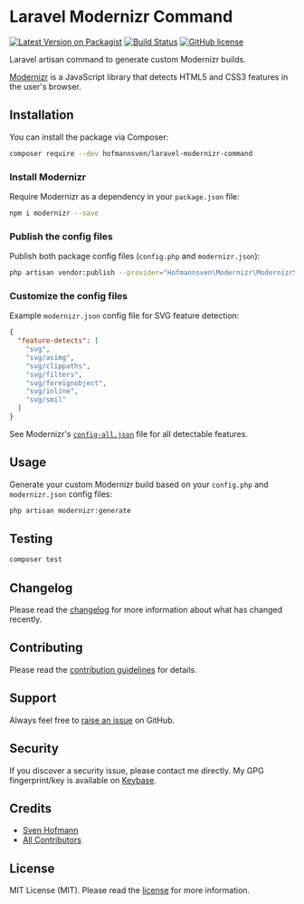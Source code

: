 # Laravel Modernizr Command

[![Latest Version on Packagist](https://img.shields.io/packagist/v/hofmannsven/laravel-modernizr-command.svg?labelColor=232e4a&color=55597b&style=for-the-badge)](https://packagist.org/packages/hofmannsven/laravel-modernizr-command)
[![Build Status](https://img.shields.io/travis/hofmannsven/laravel-modernizr-command/master.svg?labelColor=232e4a&color=55597b&style=for-the-badge)](https://travis-ci.org/hofmannsven/laravel-modernizr-command)
[![GitHub license](https://img.shields.io/github/license/hofmannsven/laravel-modernizr-command.svg?labelColor=232e4a&color=55597b&style=for-the-badge)](https://raw.githubusercontent.com/hofmannsven/laravel-modernizr-command/master/LICENSE.md)

Laravel artisan command to generate custom Modernizr builds.

[Modernizr](https://modernizr.com/) is a JavaScript library that detects HTML5 and CSS3 features in the user's browser.

## Installation

You can install the package via Composer:

```bash
composer require --dev hofmannsven/laravel-modernizr-command
```

### Install Modernizr

Require Modernizr as a dependency in your `package.json` file:

```bash
npm i modernizr --save
```

### Publish the config files

Publish both package config files (`config.php` and  `modernizr.json`):

```bash
php artisan vendor:publish --provider="Hofmannsven\Modernizr\ModernizrServiceProvider"
```

### Customize the config files

Example `modernizr.json` config file for SVG feature detection:

```json
{
  "feature-detects": [
    "svg",
    "svg/asimg",
    "svg/clippaths",
    "svg/filters",
    "svg/foreignobject",
    "svg/inline",
    "svg/smil"
  ]
}
```

See Modernizr's [`config-all.json`](https://github.com/Modernizr/Modernizr/blob/master/lib/config-all.json) file for all detectable features.

## Usage

Generate your custom Modernizr build based on your `config.php` and `modernizr.json` config files:

```bash
php artisan modernizr:generate
```

## Testing

```bash
composer test
```

## Changelog

Please read the [changelog](https://github.com/hofmannsven/laravel-modernizr-command/blob/master/CHANGELOG.md) for more information about what has changed recently.

## Contributing

Please read the [contribution guidelines](https://github.com/hofmannsven/laravel-modernizr-command/blob/master/CONTRIBUTING.md) for details.

## Support

Always feel free to [raise an issue](https://github.com/hofmannsven/laravel-modernizr-command/issues) on GitHub.

## Security

If you discover a security issue, please contact me directly. 
My GPG fingerprint/key is available on [Keybase](https://keybase.io/hofmannsven).

## Credits

- [Sven Hofmann](https://github.com/hofmannsven)
- [All Contributors](https://github.com/hofmannsven/laravel-modernizr-command/graphs/contributors)

## License

MIT License (MIT). Please read the [license](LICENSE.md) for more information.
